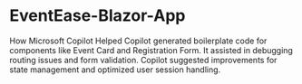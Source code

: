 # EventEase-Blazor-App
How Microsoft Copilot Helped
Copilot generated boilerplate code for components like Event Card and Registration Form.
It assisted in debugging routing issues and form validation.
Copilot suggested improvements for state management and optimized user session handling.
